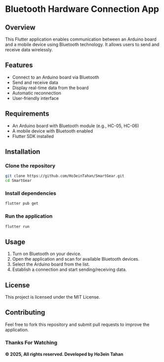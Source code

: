 # Bluetooth Hardware Connection App

## Overview
This Flutter application enables communication between an Arduino board and a mobile device using Bluetooth technology. It allows users to send and receive data wirelessly.

## Features
- Connect to an Arduino board via Bluetooth
- Send and receive data
- Display real-time data from the board
- Automatic reconnection
- User-friendly interface

## Requirements
- An Arduino board with Bluetooth module (e.g., HC-05, HC-06)
- A mobile device with Bluetooth enabled
- Flutter SDK installed

## Installation
### Clone the repository
```bash
git clone https://github.com/Ho3einTahan/SmartGear.git
cd SmartGear
```

### Install dependencies
```bash
flutter pub get
```

### Run the application
```bash
flutter run
```

## Usage
1. Turn on Bluetooth on your device.
2. Open the application and scan for available Bluetooth devices.
3. Select the Arduino board from the list.
4. Establish a connection and start sending/receiving data.

## License
This project is licensed under the MIT License.

## Contributing
Feel free to fork this repository and submit pull requests to improve the application.

### Thanks For Watching
#### © 2025, All rights reserved. Developed by Ho3ein Tahan
